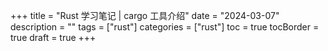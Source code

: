 +++
title = "Rust 学习笔记 | cargo 工具介绍"
date = "2024-03-07"
description = ""
tags = ["rust"]
categories = ["rust"]
toc = true
tocBorder = true
draft = true
+++


